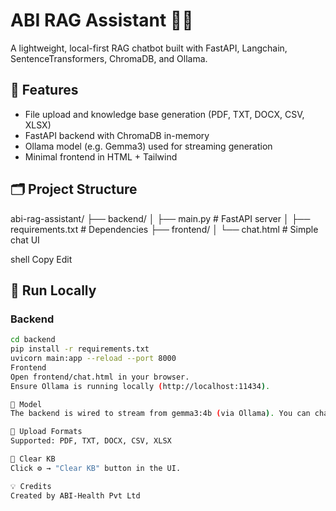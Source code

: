 # ABI RAG Assistant 🧠🤖

A lightweight, local-first RAG chatbot built with FastAPI, Langchain, SentenceTransformers, ChromaDB, and Ollama.

## 🔧 Features
- File upload and knowledge base generation (PDF, TXT, DOCX, CSV, XLSX)
- FastAPI backend with ChromaDB in-memory
- Ollama model (e.g. Gemma3) used for streaming generation
- Minimal frontend in HTML + Tailwind

## 🗂️ Project Structure

abi-rag-assistant/
├── backend/
│ ├── main.py # FastAPI server
│ ├── requirements.txt # Dependencies
├── frontend/
│ └── chat.html # Simple chat UI

shell
Copy
Edit

## 🚀 Run Locally

### Backend
```bash
cd backend
pip install -r requirements.txt
uvicorn main:app --reload --port 8000
Frontend
Open frontend/chat.html in your browser.
Ensure Ollama is running locally (http://localhost:11434).

🧠 Model
The backend is wired to stream from gemma3:4b (via Ollama). You can change this in main.py.

📂 Upload Formats
Supported: PDF, TXT, DOCX, CSV, XLSX

🧹 Clear KB
Click ⚙️ → "Clear KB" button in the UI.

💡 Credits
Created by ABI-Health Pvt Ltd
